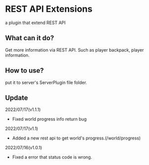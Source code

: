 # REST API Extensions
a plugin that extend REST API
## What can it do?
Get more information via REST API.
Such as player backpack, player information.
## How to use?
put it to server's ServerPlugin file folder.
## Update
2022/07/17(v1.1.1)
+ Fixed world progress info return bug

2022/07/17(v1.1)
+ Added a new rest api to get world's progress.(/world/progress)

2022/07/16(v1.0.1)
+ Fixed a error that status code is wrong.
